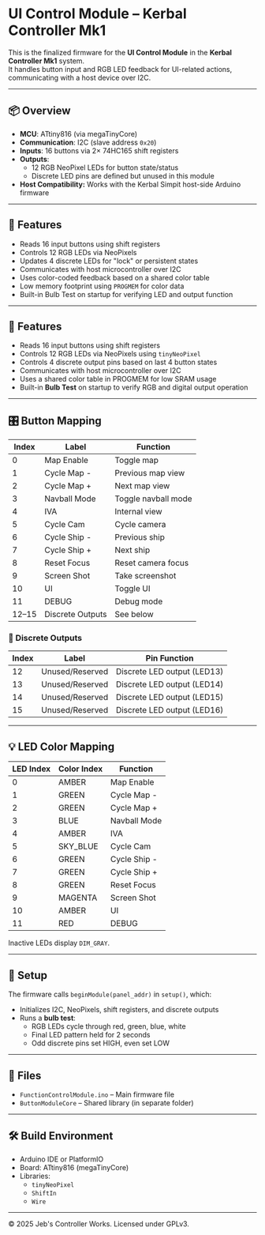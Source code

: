 # UI Control Module – Kerbal Controller Mk1

This is the finalized firmware for the **UI Control Module** in the **Kerbal Controller Mk1** system.  
It handles button input and RGB LED feedback for UI-related actions, communicating with a host device over I2C.

---

## 📦 Overview

- **MCU**: ATtiny816 (via megaTinyCore)
- **Communication**: I2C (slave address `0x20`)
- **Inputs**: 16 buttons via 2× 74HC165 shift registers
- **Outputs**:
  - 12 RGB NeoPixel LEDs for button state/status
  - Discrete LED pins are defined but unused in this module
- **Host Compatibility:** Works with the Kerbal Simpit host-side Arduino firmware

---

## 🚀 Features

- Reads 16 input buttons using shift registers
- Controls 12 RGB LEDs via NeoPixels
- Updates 4 discrete LEDs for "lock" or persistent states
- Communicates with host microcontroller over I2C
- Uses color-coded feedback based on a shared color table
- Low memory footprint using `PROGMEM` for color data
- Built-in Bulb Test on startup for verifying LED and output function

---

## 🚀 Features

- Reads 16 input buttons using shift registers
- Controls 12 RGB LEDs via NeoPixels using `tinyNeoPixel`
- Controls 4 discrete output pins based on last 4 button states
- Communicates with host microcontroller over I2C
- Uses a shared color table in PROGMEM for low SRAM usage
- Built-in **Bulb Test** on startup to verify RGB and digital output operation

---

## 🎛 Button Mapping

| Index | Label          | Function        |
|-------|----------------|-----------------|
| 0     | Map Enable     | Toggle map      |
| 1     | Cycle Map -    | Previous map view |
| 2     | Cycle Map +    | Next map view   |
| 3     | Navball Mode   | Toggle navball mode |
| 4     | IVA            | Internal view   |
| 5     | Cycle Cam      | Cycle camera    |
| 6     | Cycle Ship -   | Previous ship   |
| 7     | Cycle Ship +   | Next ship       |
| 8     | Reset Focus    | Reset camera focus |
| 9     | Screen Shot    | Take screenshot |
| 10    | UI             | Toggle UI       |
| 11    | DEBUG          | Debug mode      |
| 12–15 | Discrete Outputs | See below     |

### 🔌 Discrete Outputs

| Index | Label        | Pin Function |
|-------|--------------|--------------|
| 12    | Unused/Reserved  | Discrete LED output (LED13)       |
| 13    | Unused/Reserved  | Discrete LED output (LED14)       |
| 14    | Unused/Reserved  | Discrete LED output (LED15)       |
| 15    | Unused/Reserved  | Discrete LED output (LED16)       |

---

## 💡 LED Color Mapping

| LED Index | Color Index  | Function         |
|-----------|--------------|------------------|
| 0         | AMBER        | Map Enable       |
| 1         | GREEN        | Cycle Map -      |
| 2         | GREEN        | Cycle Map +      |
| 3         | BLUE         | Navball Mode     |
| 4         | AMBER        | IVA              |
| 5         | SKY_BLUE     | Cycle Cam        |
| 6         | GREEN        | Cycle Ship -     |
| 7         | GREEN        | Cycle Ship +     |
| 8         | GREEN        | Reset Focus      |
| 9         | MAGENTA      | Screen Shot      |
| 10        | AMBER        | UI               |
| 11        | RED          | DEBUG            |

Inactive LEDs display `DIM_GRAY`.

---

## 🔧 Setup

The firmware calls `beginModule(panel_addr)` in `setup()`, which:

- Initializes I2C, NeoPixels, shift registers, and discrete outputs
- Runs a **bulb test**:
  - RGB LEDs cycle through red, green, blue, white  
  - Final LED pattern held for 2 seconds  
  - Odd discrete pins set HIGH, even set LOW

---

## 📂 Files

- `FunctionControlModule.ino` – Main firmware file
- `ButtonModuleCore` – Shared library (in separate folder)

---

## 🛠 Build Environment

- Arduino IDE or PlatformIO
- Board: ATtiny816 (megaTinyCore)
- Libraries:
  - `tinyNeoPixel`
  - `ShiftIn`
  - `Wire`

---

© 2025 Jeb's Controller Works. Licensed under GPLv3.

